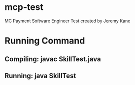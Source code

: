 # mcp-test 
MC Payment Software Engineer Test
created by Jeremy Kane

# Running Command
## Compiling: javac SkillTest.java
## Running:   java SkillTest
